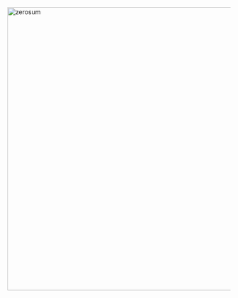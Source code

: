 <img width="640" alt="zerosum" src="https://user-images.githubusercontent.com/41021436/218180346-839f533b-f37f-4e98-93df-f632d546c023.png?raw=true">
